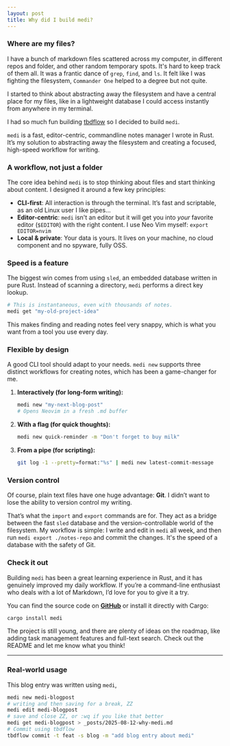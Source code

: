 ```yaml
---
layout: post
title: Why did I build medi?
---
```


### Where are my files?

I have a bunch of markdown files scattered across my computer, in different repos and folder, and other random temporary spots. It's hard to keep track of them all. It was a frantic dance of `grep`, `find`, and `ls`. It felt like I was fighting the filesystem, `Commander One` helped to a degree but not quite.

I started to think about abstracting away the filesystem and have a central place for my files, like in a lightweight database I could access instantly from anywhere in my terminal.

I had so much fun building [tbdflow](https://cladam.github.io/projects/tbdflow) so I decided to build `medi`.

`medi` is a fast, editor-centric, commandline notes manager I wrote in Rust. It’s my solution to abstracting away the filesystem and creating a focused, high-speed workflow for writing.

### A workflow, not just a folder

The core idea behind `medi` is to stop thinking about files and start thinking about content. I designed it around a few key principles:

  * **CLI-first**: All interaction is through the terminal. It’s fast and scriptable, as an old Linux user I like pipes...
  * **Editor-centric**: `medi` isn't an editor but it will get you into _your_ favorite editor (`$EDITOR`) with the right content. I use Neo Vim myself: `export EDITOR=nvim`
  * **Local & private**: Your data is yours. It lives on your machine, no cloud component and no spyware, fully OSS.

### Speed is a feature

The biggest win comes from using `sled`, an embedded database written in pure Rust. Instead of scanning a directory, `medi` performs a direct key lookup.

```bash
# This is instantaneous, even with thousands of notes.
medi get "my-old-project-idea"
```

This makes finding and reading notes feel very snappy, which is what you want from a tool you use every day.

### Flexible by design

A good CLI tool should adapt to your needs. `medi new` supports three distinct workflows for creating notes, which has been a game-changer for me.

1.  **Interactively (for long-form writing):**

    ```bash
    medi new "my-next-blog-post"
    # Opens Neovim in a fresh .md buffer
    ```

2.  **With a flag (for quick thoughts):**

    ```bash
    medi new quick-reminder -m "Don't forget to buy milk"
    ```

3.  **From a pipe (for scripting):**

    ```bash
    git log -1 --pretty=format:"%s" | medi new latest-commit-message
    ```

### Version control

Of course, plain text files have one huge advantage: **Git**. I didn’t want to lose the ability to version control my writing.

That’s what the `import` and `export` commands are for. They act as a bridge between the fast `sled` database and the version-controllable world of the filesystem. My workflow is simple: I write and edit in `medi` all week, and then run `medi export ./notes-repo` and commit the changes. It's the speed of a database with the safety of Git.

### Check it out

Building `medi` has been a great learning experience in Rust, and it has genuinely improved my daily workflow. If you’re a command-line enthusiast who deals with a lot of Markdown, I’d love for you to give it a try.

You can find the source code on [**GitHub**](https://github.com/cladam/medi) or install it directly with Cargo:

```bash
cargo install medi
```

The project is still young, and there are plenty of ideas on the roadmap, like adding task management features and full-text search. Check out the README and let me know what you think!

---

### Real-world usage

This blog entry was written using `medi`,

```bash
medi new medi-blogpost
# writing and then saving for a break, ZZ
medi edit medi-blogpost
# save and close ZZ, or :wq if you like that better
medi get medi-blogpost > _posts/2025-08-12-why-medi.md
# Commit using tbdflow
tbdflow commit -t feat -s blog -m "add blog entry about medi"
```


